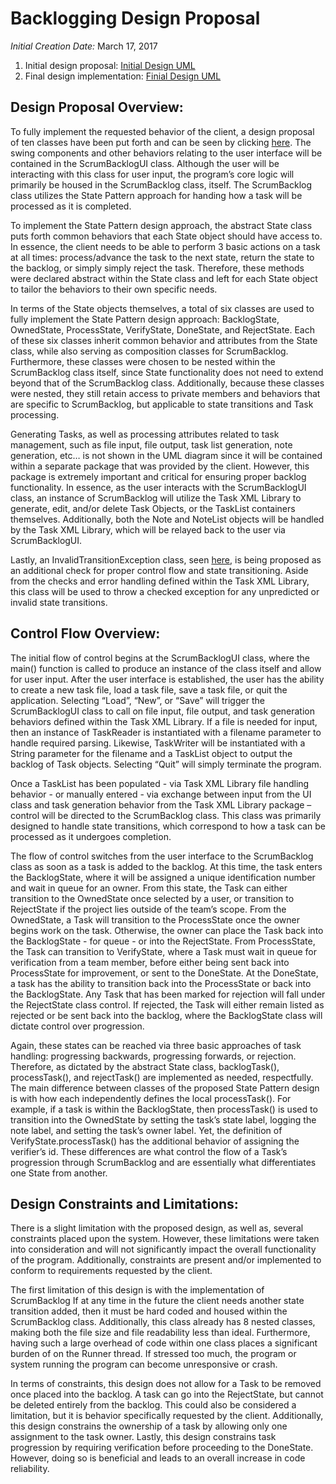 # Backlogging Design Proposal

*Initial Creation Date:* March 17, 2017

1. Initial design proposal: <a href="https://github.com/jsmayo/BacklogProgram/blob/master/FinalDesignUML.png?raw=true"> Initial Design UML </a>
2. Final design implementation: <a href="https://github.com/jsmayo/BacklogProgram/blob/master/FinalDesignUML.png?raw=true"> Finial Design UML </a>

## Design Proposal Overview:

To fully implement the requested behavior of the client, a design proposal of ten classes have been put forth and can be seen by clicking [here](BacklogProgram/InitialUMLDesign.png).  The swing components and other behaviors relating to the user interface will be contained in the ScrumBacklogUI class. Although the user will be interacting with this class for user input, the program’s core logic will primarily be housed in the ScrumBacklog class, itself. The ScrumBacklog class utilizes the State Pattern approach for handing how a task will be processed as it is completed. 

To implement the State Pattern design approach, the abstract State class puts forth common behaviors that each State object should have access to. In essence, the client needs to be able to perform 3 basic actions on a task at all times: process/advance the task to the next state, return the state to the backlog, or simply simply reject the task. Therefore, these methods were declared abstract within the State class and left for each State object to tailor the behaviors to their own specific needs. 

In terms of the State objects themselves, a total of six classes are used to fully implement the State Pattern design approach: BacklogState, OwnedState, ProcessState, VerifyState, DoneState, and RejectState. Each of these six classes inherit common behavior and attributes from the State class, while also serving as composition classes for ScrumBacklog. Furthermore, these classes were chosen to be nested within the ScrumBacklog class itself, since State functionality does not need to extend beyond that of the ScrumBacklog class. Additionally, because these classes were nested, they still retain access to private members and behaviors that are specific to ScrumBacklog, but applicable to state transitions and Task processing.

Generating Tasks, as well as processing attributes related to task management, such as file input, file output, task list generation, note generation, etc… is not shown in the UML diagram since it will be contained within a separate package that was provided by the client. However, this package is extremely important and critical for ensuring proper backlog functionality. In essence, as the user interacts with the ScrumBacklogUI class, an instance of ScrumBacklog will utilize the Task XML Library to generate, edit, and/or delete Task Objects, or the TaskList containers themselves. Additionally, both the Note and NoteList objects will be handled by the Task XML Library, which will be relayed back to the user via ScrumBacklogUI. 

Lastly, an InvalidTransitionException class, seen [here](BacklogProgram/InitialUMLDesign.png), is being proposed as an additional check for proper control flow and state transitioning. Aside from the checks and error handling defined within the Task XML Library, this class will be used to throw a checked exception for any unpredicted or invalid state transitions. 

## Control Flow Overview:

The initial flow of control begins at the ScrumBacklogUI class, where the main() function is called to produce an instance of the class itself and allow for user input. After the user interface is established, the user has the ability to create a new task file, load a task file, save a task file, or quit the application. Selecting “Load”, “New”, or “Save” will trigger the ScrumBacklogUI class to call on file input, file output, and task generation behaviors defined within the Task XML Library. If a file is needed for input, then an instance of TaskReader is instantiated with a filename parameter to handle required parsing.  Likewise, TaskWriter will be instantiated with a String parameter for the filename and a TaskList object to output the backlog of Task objects.  Selecting “Quit” will simply terminate the program.

Once a TaskList has been populated - via Task XML Library file handling behavior - or manually entered - via exchange between input from the UI class and task generation behavior from the Task XML Library package – control will be directed to the ScrumBacklog class. This class was primarily designed to handle state transitions, which correspond to how a task can be processed as it undergoes completion.

The flow of control switches from the user interface to the ScrumBacklog class as soon as a task is added to the backlog. At this time, the task enters the BacklogState, where it will be assigned a unique identification number and wait in queue for an owner. From this state, the Task can either transition to the OwnedState once selected by a user, or transition to RejectState if the project lies outside of the team’s scope. From the OwnedState, a Task will transition to the ProcessState once the owner begins work on the task.  Otherwise, the owner can place the Task back into the BacklogState - for queue - or into the RejectState. From ProcessState, the Task can transition to VerifyState, where a Task must wait in queue for verification from a team member, before either being sent back into ProcessState for improvement, or sent to the DoneState. At the DoneState, a task has the ability to transition back into the ProcessState or back into the BacklogState. Any Task that has been marked for rejection will fall under the RejectState class control. If rejected, the Task will either remain listed as rejected or be sent back into the backlog, where the BacklogState class will dictate control over progression.
 
Again, these states can be reached via three basic approaches of task handling: progressing backwards, progressing forwards, or rejection. Therefore, as dictated by the abstract State class, backlogTask(), processTask(), and rejectTask() are implemented as needed, respectfully.  The main difference between classes of the proposed State Pattern design is with how each independently defines the local processTask().  For example, if a task is within the BacklogState, then processTask() is used to transition into the OwnedState by setting the task’s state label, logging the note label, and setting the task’s owner label. Yet, the definition of VerifyState.processTask() has the additional behavior of assigning the verifier’s id. These differences are what control the flow of a Task’s progression through ScrumBacklog and are essentially what differentiates one State from another.

## Design Constraints and Limitations:

There is a slight limitation with the proposed design, as well as, several constraints placed upon the system. However, these limitations were taken into consideration and will not significantly impact the overall functionality of the program. Additionally, constraints are present and/or implemented to conform to requirements requested by the client.

The first limitation of this design is with the implementation of ScrumBacklog If at any time in the future the client needs another state transition added, then it must be hard coded and housed within the ScrumBacklog class. Additionally, this class already has 8 nested classes, making both the file size and file readability less than ideal. Furthermore, having such a large overhead of code within one class places a significant burden of on the Runner thread. If stressed too much, the program or system running the program can become unresponsive or crash. 

In terms of constraints, this design does not allow for a Task to be removed once placed into the backlog. A task can go into the RejectState, but cannot be deleted entirely from the backlog. This could also be considered a limitation, but it is behavior specifically requested by the client. Additionally, this design constrains the ownership of a task by allowing only one assignment to the task owner. Lastly, this design constrains task progression by requiring verification before proceeding to the DoneState. However, doing so is beneficial and leads to an overall increase in code reliability.
